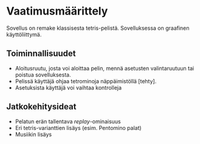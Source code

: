 # Vaatimusmäärittely

Sovellus on remake klassisesta tetris-pelistä. Sovelluksessa on graafinen käyttöliittymä.

## Toiminnallisuudet
- Aloitusruutu, josta voi aloittaa pelin, mennä asetusten valintaruutuun tai poistua sovelluksesta.
- Pelissä käyttäjä ohjaa tetrominoja näppäimistöllä [tehty].
- Asetuksista käyttäjä voi vaihtaa kontrolleja

## Jatkokehitysideat
- Pelatun erän tallentava *replay*-ominaisuus
- Eri tetris-varianttien lisäys (esim. Pentomino palat)
- Musiikin lisäys